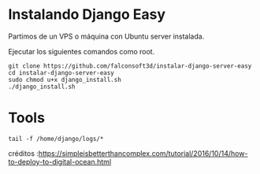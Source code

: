 # Instalando Django Easy

Partimos de un VPS o máquina con Ubuntu server instalada.

Ejecutar los siguientes comandos como root.

```
git clone https://github.com/falconsoft3d/instalar-django-server-easy
cd instalar-django-server-easy
sudo chmod u+x django_install.sh
./django_install.sh
```





# Tools

```
tail -f /home/django/logs/*
```


créditos :https://simpleisbetterthancomplex.com/tutorial/2016/10/14/how-to-deploy-to-digital-ocean.html
